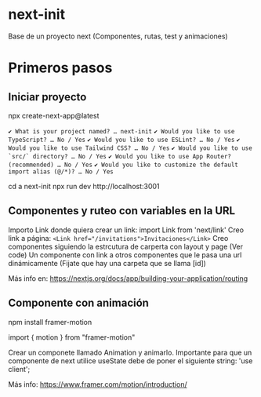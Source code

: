 # next-init
Base de un proyecto next (Componentes, rutas, test y animaciones)

# Primeros pasos

## Iniciar proyecto

npx create-next-app@latest

``✔ What is your project named? … next-init``
``✔ Would you like to use TypeScript? … No / Yes``
``✔ Would you like to use ESLint? … No / Yes``
``✔ Would you like to use Tailwind CSS? … No / Yes``
``✔ Would you like to use `src/` directory? … No / Yes``
``✔ Would you like to use App Router? (recommended) … No / Yes``
``✔ Would you like to customize the default import alias (@/*)? … No / Yes``

cd a next-init
npx run dev 
http://localhost:3001

## Componentes y ruteo con variables en la URL

Importo Link donde quiera crear un link: import Link from 'next/link'
Creo link a página: ``<Link href="/invitations">Invitaciones</Link>``
Creo componentes siguiendo la estrcutura de carperta con layout y page (Ver code)
Un componente con link a otros componentes que le pasa una url dinámicamente (Fijate que hay una carpeta que se llama [id]) 

Más info en: https://nextjs.org/docs/app/building-your-application/routing

## Componente con animación

npm install framer-motion

import { motion } from "framer-motion"

Crear un componete llamado Animation y animarlo. Importante para que un componente de next utilice useState debe de poner el siguiente string: 'use client';

Más info: https://www.framer.com/motion/introduction/



